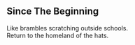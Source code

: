 Since The Beginning
-------------------
Like brambles scratching outside schools.  
Return to the homeland of the hats.  
